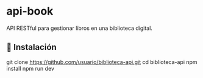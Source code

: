 # api-book
API RESTful para gestionar libros en una biblioteca digital.

## 🚀 Instalación
git clone https://github.com/usuario/biblioteca-api.git
cd biblioteca-api
npm install
npm run dev